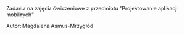 Zadania na zajęcia ćwiczeniowe z przedmiotu
"Projektowanie aplikacji mobilnych"

Autor: Magdalena Asmus-Mrzygłód
